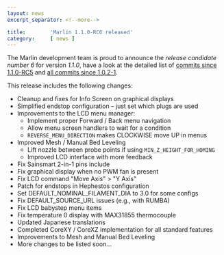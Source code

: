 ```yaml
---
layout: news
excerpt_separator: <!--more-->

title:        'Marlin 1.1.0-RC6 released'
category:     [ news ]
---
```

The Marlin development team is proud to announce the *release candidate number 6* for version *1.1.0*, have a look at the detailed list of [commits since 1.1.0-RC5](https://github.com/MarlinFirmware/Marlin/compare/1.1.0-RC5...1.1.0-RC6) and [all commits since 1.0.2-1](https://github.com/MarlinFirmware/Marlin/compare/1.0.2-1...1.1.0-RC6).

<!--more-->

This release includes the following changes:

- Cleanup and fixes for Info Screen on graphical displays
- Simplified endstop configuration – just set which plugs are used
- Improvements to the LCD menu manager:
  - Implement proper Forward / Back menu navigation
  - Allow menu screen handlers to wait for a condition
  - `REVERSE_MENU_DIRECTION` makes CLOCKWISE move UP in menus
- Improved Mesh / Manual Bed Leveling
  - Lift nozzle between probe points if using `MIN_Z_HEIGHT_FOR_HOMING`
  - Improved LCD interface with more feedback
- Fix Sainsmart 2-in-1 pins include
- Fix graphical display when no PWM fan is present
- Fix LCD command "Move Axis" > "Y Axis"
- Patch for endstops in Hephestos configuration
- Set DEFAULT_NOMINAL_FILAMENT_DIA to 3.0 for some configs
- Fix DEFAULT_SOURCE_URL issues (e.g., with RUMBA)
- Fix LCD babystep menu items
- Fix temperature 0 display with MAX31855 thermocouple
- Updated Japanese translations
- Completed CoreXY / CoreXZ implementation for all standard features
- Improvements to Mesh and Manual Bed Leveling
- More changes to be listed soon…

